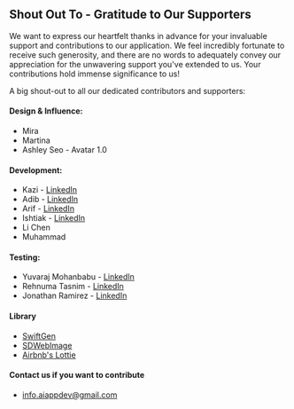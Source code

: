 ## Shout Out To - Gratitude to Our Supporters

We want to express our heartfelt thanks in advance for your invaluable support and contributions to our application. We feel incredibly fortunate to receive such generosity, and there are no words to adequately convey our appreciation for the unwavering support you've extended to us. Your contributions hold immense significance to us!

A big shout-out to all our dedicated contributors and supporters:

#### Design & Influence:
- Mira 
- Martina 
- Ashley Seo - Avatar 1.0

#### Development:
- Kazi - [LinkedIn](https://www.linkedin.com/in/kazi-munshimun-nabi-b5412470/)
- Adib - [LinkedIn](https://www.linkedin.com/in/sadman-adib/)
- Arif - [LinkedIn](https://www.linkedin.com/in/s-m-arif-ahmed/)
- Ishtiak - [LinkedIn](https://www.linkedin.com/in/ishtiakahmed/)
- Li Chen
- Muhammad


#### Testing:
- Yuvaraj Mohanbabu - [LinkedIn](https://www.linkedin.com/in/yuvaraj-mohanbabu-240742113/)
- Rehnuma Tasnim - [LinkedIn](https://www.linkedin.com/in/rehnuma-tasnim-lamia/)
- Jonathan Ramirez - [LinkedIn](https://www.linkedin.com/in/jonathanramirezm/)
  
#### Library 
- [SwiftGen](https://github.com/SwiftGen/SwiftGen)
- [SDWebImage](https://github.com/SDWebImage/SDWebImage)
- [Airbnb's Lottie](https://github.com/airbnb/lottie-ios)

#### Contact us if you want to contribute 
- info.aiappdev@gmail.com
